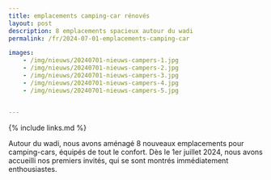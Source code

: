 ```yaml
---
title: emplacements camping-car rénovés
layout: post
description: 8 emplacements spacieux autour du wadi
permalink: /fr/2024-07-01-emplacements-camping-car

images:   
    - /img/nieuws/20240701-nieuws-campers-1.jpg
    - /img/nieuws/20240701-nieuws-campers-2.jpg
    - /img/nieuws/20240701-nieuws-campers-3.jpg
    - /img/nieuws/20240701-nieuws-campers-4.jpg
    - /img/nieuws/20240701-nieuws-campers-5.jpg


---
```


{% include links.md %}


Autour du wadi, nous avons aménagé 8 nouveaux emplacements pour camping-cars, équipés de tout le confort. Dès le 1er juillet 2024, nous avons accueilli nos premiers invités, qui se sont montrés immédiatement enthousiastes.
